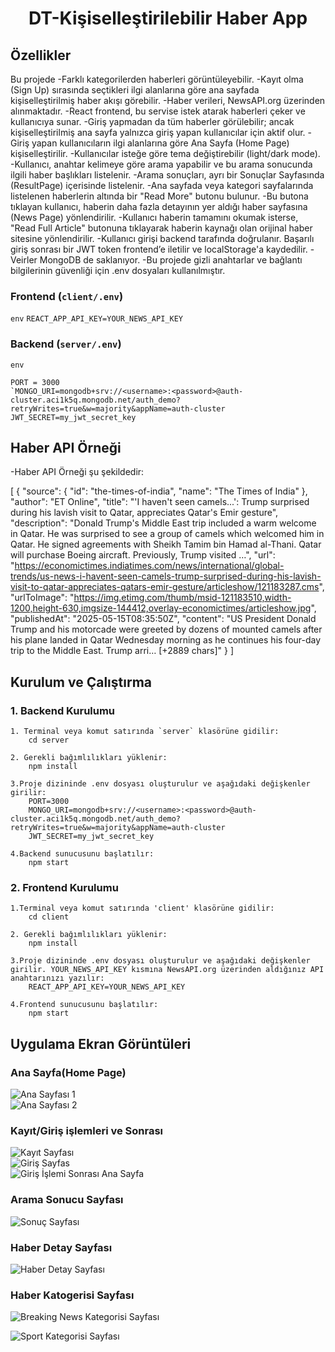<h1 align="center">DT-Kişiselleştirilebilir Haber App</h1>

## Özellikler
Bu projede 
-Farklı kategorilerden haberleri görüntüleyebilir.
-Kayıt olma (Sign Up) sırasında seçtikleri ilgi alanlarına göre ana sayfada kişiselleştirilmiş haber akışı görebilir.
-Haber verileri, NewsAPI.org üzerinden alınmaktadır.
-React frontend, bu servise istek atarak haberleri çeker ve kullanıcıya sunar.
-Giriş yapmadan da tüm haberler görülebilir; ancak kişiselleştirilmiş ana sayfa yalnızca giriş yapan kullanıcılar için aktif olur.
-Giriş yapan kullanıcıların ilgi alanlarına göre Ana Sayfa (Home Page) kişiselleştirilir.
-Kullanıcılar isteğe göre tema değiştirebilir (light/dark mode).
-Kullanıcı, anahtar kelimeye göre arama yapabilir ve bu arama sonucunda ilgili haber başlıkları listelenir.
-Arama sonuçları, ayrı bir Sonuçlar Sayfasında (ResultPage) içerisinde listelenir.
-Ana sayfada veya kategori sayfalarında listelenen haberlerin altında bir "Read More" butonu bulunur.
-Bu butona tıklayan kullanıcı, haberin daha fazla detayının yer aldığı haber sayfasına (News Page) yönlendirilir.
-Kullanıcı haberin tamamını okumak isterse, "Read Full Article" butonuna tıklayarak haberin kaynağı olan orijinal haber sitesine yönlendirilir.
-Kullanıcı girişi backend tarafında doğrulanır. Başarılı giriş sonrası bir JWT token frontend’e iletilir ve localStorage'a kaydedilir.
-Veirler MongoDB de saklanıyor.
-Bu projede gizli anahtarlar ve bağlantı bilgilerinin güvenliği için .env dosyaları kullanılmıştır.

### Frontend (`client/.env`)

`env`
`REACT_APP_API_KEY=YOUR_NEWS_API_KEY`

### Backend (`server/.env`)

`env`
```
PORT = 3000
`MONGO_URI=mongodb+srv://<username>:<password>@auth-cluster.aci1k5q.mongodb.net/auth_demo?retryWrites=true&w=majority&appName=auth-cluster
JWT_SECRET=my_jwt_secret_key
```


## Haber API Örneği
-Haber API Örneği şu şekildedir: 

[
  {
    "source": {
      "id": "the-times-of-india",
      "name": "The Times of India"
    },
    "author": "ET Online",
    "title": "'I haven't seen camels...': Trump surprised during his lavish visit to Qatar, appreciates Qatar's Emir gesture",
    "description": "Donald Trump's Middle East trip included a warm welcome in Qatar. He was surprised to see a group of camels which welcomed him in Qatar. He signed agreements with Sheikh Tamim bin Hamad al-Thani. Qatar will purchase Boeing aircraft. Previously, Trump visited …",
    "url": "https://economictimes.indiatimes.com/news/international/global-trends/us-news-i-havent-seen-camels-trump-surprised-during-his-lavish-visit-to-qatar-appreciates-qatars-emir-gesture/articleshow/121183287.cms",
    "urlToImage": "https://img.etimg.com/thumb/msid-121183510,width-1200,height-630,imgsize-144412,overlay-economictimes/articleshow.jpg",
    "publishedAt": "2025-05-15T08:35:50Z",
    "content": "US President Donald Trump and his motorcade were greeted by dozens of mounted camels after his plane landed in Qatar Wednesday morning as he continues his four-day trip to the Middle East. Trump arri… [+2889 chars]"
  }
]


## Kurulum ve Çalıştırma

### 1. Backend Kurulumu

    1. Terminal veya komut satırında `server` klasörüne gidilir:
        cd server

    2. Gerekli bağımlılıkları yüklenir:
        npm install

    3.Proje dizininde .env dosyası oluşturulur ve aşağıdaki değişkenler girilir:
        PORT=3000
        MONGO_URI=mongodb+srv://<username>:<password>@auth-cluster.aci1k5q.mongodb.net/auth_demo?retryWrites=true&w=majority&appName=auth-cluster
        JWT_SECRET=my_jwt_secret_key

    4.Backend sunucusunu başlatılır:
        npm start

### 2. Frontend Kurulumu
    1.Terminal veya komut satırında 'client' klasörüne gidilir:
        cd client

    2. Gerekli bağımlılıkları yüklenir:
        npm install

    3.Proje dizininde .env dosyası oluşturulur ve aşağıdaki değişkenler girilir. YOUR_NEWS_API_KEY kısmına NewsAPI.org üzerinden aldığınız API anahtarınızı yazılır:
        REACT_APP_API_KEY=YOUR_NEWS_API_KEY

    4.Frontend sunucusunu başlatılır:
        npm start
    


## Uygulama Ekran Görüntüleri
### Ana Sayfa(Home Page)
![Ana Sayfası 1](assets/Ekran%20Resmi%202025-05-15%2014.07.57.png)  
![Ana Sayfası 2](assets/Ekran%20Resmi%202025-05-15%2014.08.04.png)


### Kayıt/Giriş işlemleri ve Sonrası
![Kayıt Sayfası](assets/Ekran%20Resmi%202025-05-15%2014.20.04.png)  
![Giriş Sayfas](assets/Ekran%20Resmi%202025-05-15%2014.20.20.png)  
![Giriş İşlemi Sonrası Ana Sayfa](assets/Ekran%20Resmi%202025-05-15%2014.20.33.png)

### Arama Sonucu Sayfası
![Sonuç Sayfası](assets/Ekran%20Resmi%202025-05-15%2013.45.16.png)

### Haber Detay Sayfası
![Haber Detay Sayfası](assets/Ekran%20Resmi%202025-05-15%2014.23.48.png)


### Haber Katogerisi Sayfası

![Breaking News Kategorisi Sayfası](assets/Ekran%20Resmi%202025-05-15%2014.26.35.png)

![Sport Kategorisi Sayfası](assets/Ekran%20Resmi%202025-05-15%2014.28.07.png)

